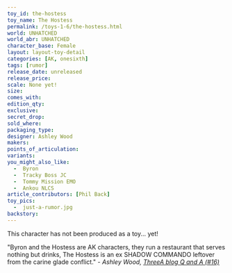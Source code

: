 ```yaml
---
toy_id: the-hostess
toy_name: The Hostess
permalink: /toys-1-6/the-hostess.html
world: UNHATCHED
world_abr: UNHATCHED
character_base: Female
layout: layout-toy-detail
categories: [AK, onesixth]
tags: [rumor]
release_date: unreleased
release_price: 
scale: None yet!
size: 
comes_with: 
edition_qty: 
exclusive:
secret_drop:
sold_where: 
packaging_type: 
designer: Ashley Wood
makers: 
points_of_articulation:
variants: 
you_might_also_like:
  -  Byron
  -  Tracky Boss JC
  -  Tommy Mission EMO
  -  Ankou NLCS
article_contributors: [Phil Back]
toy_pics:
  -  just-a-rumor.jpg
backstory:
---
```

This character has not been produced as a toy... yet!

"Byron and the Hostess are AK characters, they run a restaurant that serves nothing but drinks, The Hostess is an ex SHADOW COMMANDO leftover from the carine glade conflict."
<cite>- Ashley Wood, <a href="http://worldof3alegion.forumotion.com/t287-qa-sessions-with-ashley-wood" target="_blank">ThreeA blog Q and A (#16)</a></cite>
